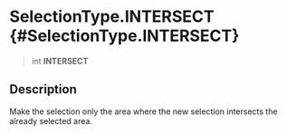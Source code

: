 SelectionType.INTERSECT {#SelectionType.INTERSECT}
=======================

> int **INTERSECT**

Description
-----------

Make the selection only the area where the new selection intersects the
already selected area.
